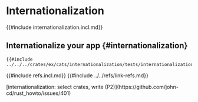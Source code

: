 # Internationalization

{{#include internationalization.incl.md}}

## Internationalize your app {#internationalization}

```rust,editable
{{#include ../../../crates/ex/cats/internationalization/tests/internationalization1.rs:example}}
```

{{#include refs.incl.md}}
{{#include ../../refs/link-refs.md}}

<div class="hidden">
[internationalization: select crates, write (P2)](https://github.com/john-cd/rust_howto/issues/401)

</div>

